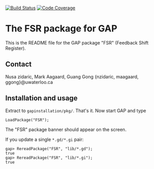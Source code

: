 [![Build Status](https://travis-ci.org/nzidaric/gap-fsr.svg?branch=master)](https://travis-ci.org/nzidaric/gap-fsr)
[![Code Coverage](https://codecov.io/github/nzidaric/gap-fsr/coverage.svg?branch=master&token=)](https://codecov.io/gh/nzidaric/gap-fsr)

# The FSR package for GAP

This is the README file for the GAP package "FSR" (Feedback Shift Register).

## Contact

Nusa zidaric, Mark Aagaard, Guang Gong 
{nzidaric, maagaard, ggong}@uwaterloo.ca

## Installation and usage

Extract to `gapinstallation/pkg/`.
That's it. Now start GAP and type
```
LoadPackage("FSR");
```
The "FSR" package banner should appear on the screen.

If you update a single `*.gd/*.gi` pair:
```
gap> RereadPackage("FSR", "lib/*.gd");
true
gap> RereadPackage("FSR", "lib/*.gi");
true
```
